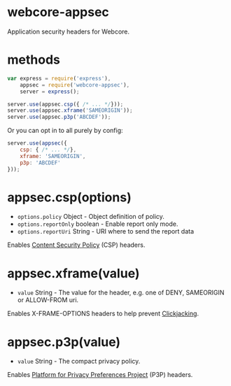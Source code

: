 # webcore-appsec

Application security headers for Webcore.

# methods

```js
var express = require('express'),
	appsec = require('webcore-appsec'),
	server = express();

server.use(appsec.csp({ /* ... */}));
server.use(appsec.xframe('SAMEORIGIN'));
server.use(appsec.p3p('ABCDEF'));
```

Or you can opt in to all purely by config:

```js
server.use(appsec({
    csp: { /* ... */},
    xframe: 'SAMEORIGIN',
    p3p: 'ABCDEF' 
}));
```

# appsec.csp(options)

* `options.policy` Object - Object definition of policy.
* `options.reportOnly` boolean - Enable report only mode.
* `options.reportUri` String - URI where to send the report data

Enables [Content Security Policy](https://www.owasp.org/index.php/Content_Security_Policy) (CSP) headers.



# appsec.xframe(value)

* `value` String - The value for the header, e.g. one of DENY, SAMEORIGIN or ALLOW-FROM uri.

Enables X-FRAME-OPTIONS headers to help prevent [Clickjacking](https://www.owasp.org/index.php/Clickjacking).



# appsec.p3p(value)

* `value` String - The compact privacy policy.

Enables [Platform for Privacy Preferences Project](http://support.microsoft.com/kb/290333) (P3P) headers.
